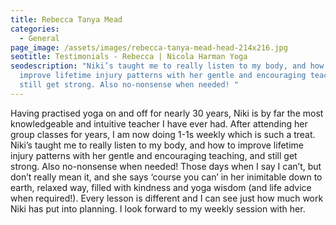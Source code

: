 ```yaml
---
title: Rebecca Tanya Mead
categories:
  - General
page_image: /assets/images/rebecca-tanya-mead-head-214x216.jpg
seotitle: Testimonials - Rebecca | Nicola Harman Yoga
seodescription: "Niki’s taught me to really listen to my body, and how to
  improve lifetime injury patterns with her gentle and encouraging teaching, and
  still get strong. Also no-nonsense when needed! "
---
```

Having practised yoga on and off for nearly 30 years, Niki is by far the most knowledgeable and intuitive teacher I have ever had. After attending her group classes for years, I am now doing 1-1s weekly which is such a treat. Niki’s taught me to really listen to my body, and how to improve lifetime injury patterns with her gentle and encouraging teaching, and still get strong. Also no-nonsense when needed! Those days when I say I can’t, but don’t really mean it, and she says ‘course you can’ in her inimitable down to earth, relaxed way, filled with kindness and yoga wisdom (and life advice when required!). Every lesson is different and I can see just how much work Niki has put into planning. I look forward to my weekly session with her.